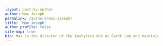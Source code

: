 ```yaml
---
layout: post-by-author
author: Max Joseph
permalink: /authors/max-joseph/
title: 'Max Joseph'
author_profile: false
site-map: true
bio: Max is the director of the Analytics Hub at Earth Lab and maintains this website.
---
```

